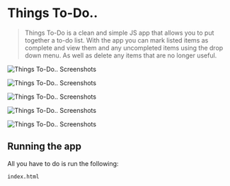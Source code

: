 # Things To-Do..
>Things To-Do is a clean and simple JS app that allows you to put together a to-do list. With the app you can mark listed items as complete and view them and any uncompleted items using the drop down menu. As well as delete any items that are no longer useful. 

![Things To-Do.. Screenshots](things_to-do_app/images/things_to-do_pic1.png)

![Things To-Do.. Screenshots](things_to-do_app/images/things_to-do_pic2.png)

![Things To-Do.. Screenshots](things_to-do_app/images/things_to-do_pic3.png)

![Things To-Do.. Screenshots](things_to-do_app/images/things_to-do_pic4.png)

![Things To-Do.. Screenshots](things_to-do_app/images/things_to-do_pic5.png)

## Running the app
All you have to do is run the following:
```
index.html
```